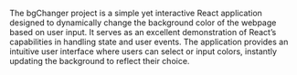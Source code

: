 The bgChanger project is a simple yet interactive React application designed to dynamically change the background color of the webpage based on user input. It serves as an excellent demonstration of React’s capabilities in handling state and user events. The application provides an intuitive user interface where users can select or input colors, instantly updating the background to reflect their choice.
